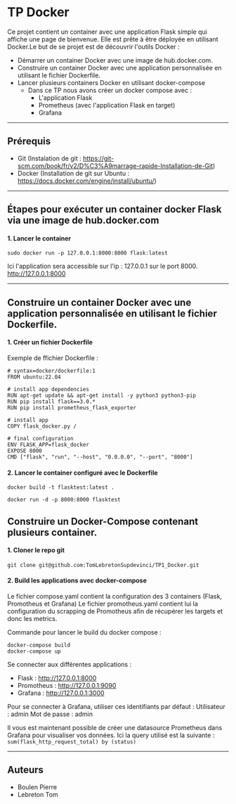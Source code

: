 # TP Docker

Ce projet contient un container avec une application Flask simple qui affiche une page de bienvenue. Elle est prête à être déployée en utilisant Docker.Le but de se projet est de découvrir l'outils Docker :
* Démarrer un container Docker avec une image de hub.docker.com.
* Construire un container Docker avec une application personnalisée en utilisant le fichier Dockerfile.
* Lancer plusieurs containers Docker en utilisant docker-compose
    * Dans ce TP nous avons créer un docker compose avec : 
        * L'application Flask
        * Prometheus (avec l'application Flask en target)
        * Grafana

-----------------------------------

## Prérequis

- Git (Instalation de git : https://git-scm.com/book/fr/v2/D%C3%A9marrage-rapide-Installation-de-Git)
- Docker (Installation de git sur Ubuntu : https://docs.docker.com/engine/install/ubuntu/)

-----------------------------------

## Étapes pour exécuter un container docker Flask via une image de hub.docker.com

#### 1. Lancer le container
```
sudo docker run -p 127.0.0.1:8000:8000 flask:latest
```
Ici l'application sera accessible sur l'ip : 127.0.0.1 sur le port 8000.
http://127.0.0.1:8000

------------------------------------

## Construire un container Docker avec une application personnalisée en utilisant le fichier Dockerfile.

#### 1. Créer un fichier Dockerfile

Exemple de ffichier Dockerfile :

```
# syntax=docker/dockerfile:1
FROM ubuntu:22.04

# install app dependencies
RUN apt-get update && apt-get install -y python3 python3-pip
RUN pip install flask==3.0.*
RUN pip install prometheus_flask_exporter 

# install app
COPY flask_docker.py /

# final configuration
ENV FLASK_APP=flask_docker
EXPOSE 8000
CMD ["flask", "run", "--host", "0.0.0.0", "--port", "8000"]
```

#### 2. Lancer le container configuré avec le Dockerfile

``` 
docker build -t flasktest:latest .
```

``` 
docker run -d -p 8000:8000 flasktest
```

## Construire un Docker-Compose contenant plusieurs container.

#### 1. Cloner le repo git

```
git clone git@github.com:TomLebretonSupdevinci/TP1_Docker.git
```

#### 2. Build les applications avec docker-compose
Le fichier compose.yaml contient la configuration des 3 containers (Flask, Promotheus et Grafana)
Le fichier promotheus.yaml contient lui la configuration du scrapping de Promotheus afin de récupérer les targets et donc les metrics.

Commande pour lancer le build du docker compose :

```
docker-compose build
docker-compose up
```

Se connecter aux différentes applications : 
* Flask : http://127.0.0.1:8000
* Promotheus : http://127.0.0.1:9090
* Grafana : http://127.0.0.1:3000

Pour se connecter à Grafana, utiliser ces identifiants par défaut : 
Utilisateur : admin
Mot de passe : admin

Il vous est maintenant possible de créer une datasource  Prometheus dans Grafana pour visualiser vos données.
Ici la query utilisé est la suivante : 
``` sum(flask_http_request_total) by (status) ```



-----------------------------------

## Auteurs

- Boulen Pierre
- Lebreton Tom
